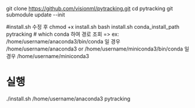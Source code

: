 git clone https://github.com/visionml/pytracking.git
cd pytracking
git submodule update --init

#install.sh 수정 후
chmod +x install.sh
bash install.sh conda_install_path pytracking # which conda 하여 경로 조회 => ex: /home/username/anaconda3/bin/conda 일 경우 /home/username/anaconda3  or /home/username/miniconda3/bin/conda 일 경우 /home/username/miniconda3     

# 실행
./install.sh /home/username/anaconda3 pytracking
